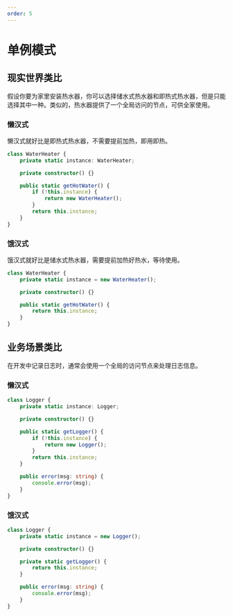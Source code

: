 ```yaml
---
order: 5
---
```

# 单例模式

## 现实世界类比

假设你要为家里安装热水器，你可以选择储水式热水器和即热式热水器，但是只能选择其中一种。类似的，热水器提供了一个全局访问的节点，可供全家使用。


### 懒汉式

懒汉式就好比是即热式热水器，不需要提前加热，即用即热。

```ts
class WaterHeater {
    private static instance: WaterHeater;

    private constructor() {}

    public static getHotWater() {
        if (!this.instance) {
            return new WaterHeater();
        }
        return this.instance;
    }
}
```

### 饿汉式

饿汉式就好比是储水式热水器，需要提前加热好热水，等待使用。

```ts
class WaterHeater {
    private static instance = new WaterHeater();

    private constructor() {}

    public static getHotWater() {
        return this.instance;
    }
}
```

## 业务场景类比

在开发中记录日志时，通常会使用一个全局的访问节点来处理日志信息。

### 懒汉式

```ts
class Logger {
    private static instance: Logger;

    private constructor() {}

    public static getLogger() {
        if (!this.instance) {
            return new Logger();
        }
        return this.instance;
    }

    public error(msg: string) {
        console.error(msg);
    }
}
```

### 饿汉式

```ts
class Logger {
    private static instance = new Logger();

    private constructor() {}

    private static getLogger() {
        return this.instance;
    }

    public error(msg: string) {
        console.error(msg);
    }
}
```